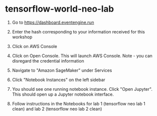 # tensorflow-world-neo-lab

1. Go to https://dashboard.eventengine.run

1. Enter the hash corresponding to your information received for this workshop

1. Click on AWS Console

1. Click on Open Console. This will launch AWS Console. Note - you can disregard the credential information

1. Navigate to "Amazon SageMaker" under Services

1. Click "Notebook Instances" on the left sidebar

1. You should see one running notebook instance. Click "Open Jupyter". This should open up a Jupyter notebook interface.

1. Follow instructions in the Notebooks for lab 1 (tensorflow neo lab 1 clean) and lab 2 (tensorflow neo lab 2 clean)
